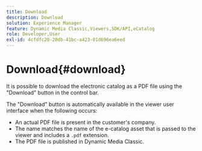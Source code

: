 ```yaml
---
title: Download
description: Download
solution: Experience Manager
feature: Dynamic Media Classic,Viewers,SDK/API,eCatalog
role: Developer,User
exl-id: 4cfdfc28-20db-41bc-a423-01d696ea6eed
---
```

# Download{#download}

It is possible to download the electronic catalog as a PDF file using the "Download" button in the control bar.

The "Download" button is automatically available in the viewer user interface when the following occurs:

* An actual PDF file is present in the customer's company. 
* The name matches the name of the e-catalog asset that is passed to the viewer and includes a `.pdf` extension. 
* The PDF file is published in Dynamic Media Classic.
